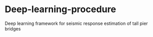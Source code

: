 # Deep-learning-procedure
Deep learning framework for seismic response estimation of tall pier bridges
